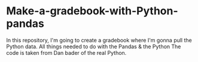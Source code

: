 # Make-a-gradebook-with-Python-pandas
In this repository, I'm going to create a gradebook where I'm gonna pull the Python data. All things needed to do with the Pandas &amp; the Python
The code is taken from Dan bader of the real Python.
